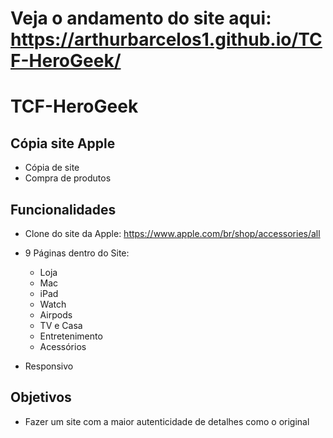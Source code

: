 # Veja o andamento do site aqui: https://arthurbarcelos1.github.io/TCF-HeroGeek/

# TCF-HeroGeek

## Cópia site Apple

  - Cópia de site
  - Compra de produtos

## Funcionalidades

  - Clone do site da Apple: https://www.apple.com/br/shop/accessories/all
  - 9 Páginas dentro do Site:
      - Loja
      - Mac
      - iPad
      - Watch
      - Airpods
      - TV e Casa
      - Entretenimento
      - Acessórios
      
  - Responsivo

## Objetivos

  - Fazer um site com a maior autenticidade de detalhes como o original
